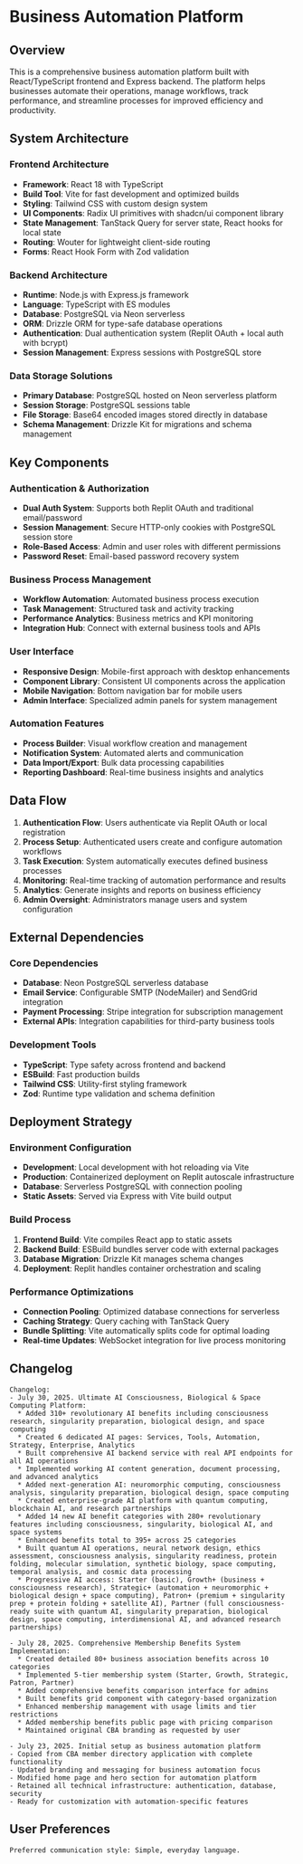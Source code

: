 # Business Automation Platform

## Overview

This is a comprehensive business automation platform built with React/TypeScript frontend and Express backend. The platform helps businesses automate their operations, manage workflows, track performance, and streamline processes for improved efficiency and productivity.

## System Architecture

### Frontend Architecture
- **Framework**: React 18 with TypeScript
- **Build Tool**: Vite for fast development and optimized builds
- **Styling**: Tailwind CSS with custom design system
- **UI Components**: Radix UI primitives with shadcn/ui component library
- **State Management**: TanStack Query for server state, React hooks for local state
- **Routing**: Wouter for lightweight client-side routing
- **Forms**: React Hook Form with Zod validation

### Backend Architecture
- **Runtime**: Node.js with Express.js framework
- **Language**: TypeScript with ES modules
- **Database**: PostgreSQL via Neon serverless
- **ORM**: Drizzle ORM for type-safe database operations
- **Authentication**: Dual authentication system (Replit OAuth + local auth with bcrypt)
- **Session Management**: Express sessions with PostgreSQL store

### Data Storage Solutions
- **Primary Database**: PostgreSQL hosted on Neon serverless platform
- **Session Storage**: PostgreSQL sessions table
- **File Storage**: Base64 encoded images stored directly in database
- **Schema Management**: Drizzle Kit for migrations and schema management

## Key Components

### Authentication & Authorization
- **Dual Auth System**: Supports both Replit OAuth and traditional email/password
- **Session Management**: Secure HTTP-only cookies with PostgreSQL session store
- **Role-Based Access**: Admin and user roles with different permissions
- **Password Reset**: Email-based password recovery system

### Business Process Management
- **Workflow Automation**: Automated business process execution
- **Task Management**: Structured task and activity tracking
- **Performance Analytics**: Business metrics and KPI monitoring
- **Integration Hub**: Connect with external business tools and APIs

### User Interface
- **Responsive Design**: Mobile-first approach with desktop enhancements
- **Component Library**: Consistent UI components across the application
- **Mobile Navigation**: Bottom navigation bar for mobile users
- **Admin Interface**: Specialized admin panels for system management

### Automation Features
- **Process Builder**: Visual workflow creation and management
- **Notification System**: Automated alerts and communication
- **Data Import/Export**: Bulk data processing capabilities
- **Reporting Dashboard**: Real-time business insights and analytics

## Data Flow

1. **Authentication Flow**: Users authenticate via Replit OAuth or local registration
2. **Process Setup**: Authenticated users create and configure automation workflows
3. **Task Execution**: System automatically executes defined business processes
4. **Monitoring**: Real-time tracking of automation performance and results
5. **Analytics**: Generate insights and reports on business efficiency
6. **Admin Oversight**: Administrators manage users and system configuration

## External Dependencies

### Core Dependencies
- **Database**: Neon PostgreSQL serverless database
- **Email Service**: Configurable SMTP (NodeMailer) and SendGrid integration
- **Payment Processing**: Stripe integration for subscription management
- **External APIs**: Integration capabilities for third-party business tools

### Development Tools
- **TypeScript**: Type safety across frontend and backend
- **ESBuild**: Fast production builds
- **Tailwind CSS**: Utility-first styling framework
- **Zod**: Runtime type validation and schema definition

## Deployment Strategy

### Environment Configuration
- **Development**: Local development with hot reloading via Vite
- **Production**: Containerized deployment on Replit autoscale infrastructure
- **Database**: Serverless PostgreSQL with connection pooling
- **Static Assets**: Served via Express with Vite build output

### Build Process
1. **Frontend Build**: Vite compiles React app to static assets
2. **Backend Build**: ESBuild bundles server code with external packages
3. **Database Migration**: Drizzle Kit manages schema changes
4. **Deployment**: Replit handles container orchestration and scaling

### Performance Optimizations
- **Connection Pooling**: Optimized database connections for serverless
- **Caching Strategy**: Query caching with TanStack Query
- **Bundle Splitting**: Vite automatically splits code for optimal loading
- **Real-time Updates**: WebSocket integration for live process monitoring

## Changelog
```
Changelog:
- July 30, 2025. Ultimate AI Consciousness, Biological & Space Computing Platform:
  * Added 310+ revolutionary AI benefits including consciousness research, singularity preparation, biological design, and space computing
  * Created 6 dedicated AI pages: Services, Tools, Automation, Strategy, Enterprise, Analytics
  * Built comprehensive AI backend service with real API endpoints for all AI operations
  * Implemented working AI content generation, document processing, and advanced analytics
  * Added next-generation AI: neuromorphic computing, consciousness analysis, singularity preparation, biological design, space computing
  * Created enterprise-grade AI platform with quantum computing, blockchain AI, and research partnerships
  * Added 14 new AI benefit categories with 280+ revolutionary features including consciousness, singularity, biological AI, and space systems
  * Enhanced benefits total to 395+ across 25 categories
  * Built quantum AI operations, neural network design, ethics assessment, consciousness analysis, singularity readiness, protein folding, molecular simulation, synthetic biology, space computing, temporal analysis, and cosmic data processing
  * Progressive AI access: Starter (basic), Growth+ (business + consciousness research), Strategic+ (automation + neuromorphic + biological design + space computing), Patron+ (premium + singularity prep + protein folding + satellite AI), Partner (full consciousness-ready suite with quantum AI, singularity preparation, biological design, space computing, interdimensional AI, and advanced research partnerships)

- July 28, 2025. Comprehensive Membership Benefits System Implementation:
  * Created detailed 80+ business association benefits across 10 categories
  * Implemented 5-tier membership system (Starter, Growth, Strategic, Patron, Partner)
  * Added comprehensive benefits comparison interface for admins
  * Built benefits grid component with category-based organization
  * Enhanced membership management with usage limits and tier restrictions
  * Added membership benefits public page with pricing comparison
  * Maintained original CBA branding as requested by user

- July 23, 2025. Initial setup as business automation platform
- Copied from CBA member directory application with complete functionality
- Updated branding and messaging for business automation focus
- Modified home page and hero section for automation platform
- Retained all technical infrastructure: authentication, database, security
- Ready for customization with automation-specific features
```

## User Preferences
```
Preferred communication style: Simple, everyday language.
```